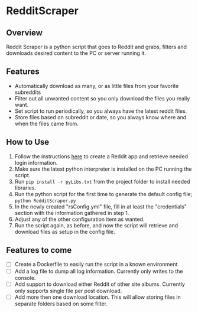 # RedditScraper

## Overview
Reddit Scraper is a python script that goes to Reddit and grabs, filters and downloads desired content to the PC or server running it.

## Features

* Automatically download as many, or as little files from your favorite subreddits
* Filter out all unwanted content so you only download the files you really want.
* Set script to run periodically, so you always have the latest reddit files.
* Store files based on subreddit or date, so you always know where and when the files came from.


## How to Use

1. Follow the instructions [here](https://github.com/reddit-archive/reddit/wiki/OAuth2-Quick-Start-Example#first-steps) to create a Reddit app and retrieve needed login information.
2. Make sure the latest python interpreter is installed on the PC running the script.
3. Run `pip install -r pyLibs.txt` from the project folder to install needed libraries.
4. Run the python script for the first time to generate the default config file; `python RedditScraper.py`
5. In the newly created "rsConfig.yml" file, fill in at least the "credentials" section with the information gathered in step 1.
6. Adjust any of the other configuration item as wanted.
7. Run the script again, as before, and now the script will retrieve and download files as setup in the config file.


## Features to come
- [ ] Create a Dockerfile to easily run the script in a known environment
- [ ] Add a log file to dump all log information. Currently only writes to the console.
- [ ] Add support to download either Reddit of other site albums. Currently only supports single file per post download.
- [ ] Add more then one download location. This will allow storing files in separate folders based on some filter.
